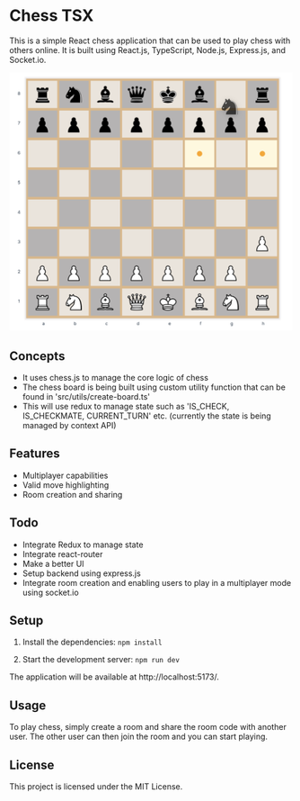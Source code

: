 
# Chess TSX
This is a simple React chess application that can be used to play chess with others online. It is built using React.js, TypeScript, Node.js, Express.js, and Socket.io.

![demo](./demo.png?raw=true)

## Concepts
- It uses chess.js to manage the core logic of chess
- The chess board is being built using custom utility function that can be found in 'src/utils/create-board.ts'
- This will use redux to manage state such as 'IS_CHECK, IS_CHECKMATE, CURRENT_TURN' etc. (currently the state is being managed by context API)


## Features
- Multiplayer capabilities
- Valid move highlighting
- Room creation and sharing

## Todo
- Integrate Redux to manage state
- Integrate react-router
- Make a better UI
- Setup backend using express.js
- Integrate room creation and enabling users to play in a multiplayer mode using socket.io

## Setup
1. Install the dependencies:
`npm install`

2. Start the development server:
`npm run dev`

The application will be available at http://localhost:5173/.

## Usage
To play chess, simply create a room and share the room code with another user. The other user can then join the room and you can start playing.

## License
This project is licensed under the MIT License.
